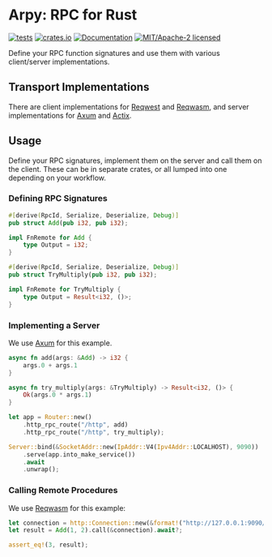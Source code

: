 # Arpy: RPC for Rust

[![tests](https://github.com/simon-bourne/arpy/actions/workflows/tests.yml/badge.svg)](https://github.com/simon-bourne/arpy/actions/workflows/tests.yml)
[![crates.io](https://img.shields.io/crates/v/arpy.svg)](https://crates.io/crates/arpy)
[![Documentation](https://docs.rs/arpy/badge.svg)](https://docs.rs/arpy)
[![MIT/Apache-2 licensed](https://img.shields.io/crates/l/arpy)](./LICENSE-APACHE)

Define your RPC function signatures and use them with various client/server implementations.

## Transport Implementations

There are client implementations for [Reqwest] and [Reqwasm], and server implementations for [Axum] and [Actix].

## Usage

Define your RPC signatures, implement them on the server and call them on the client. These can be in separate crates, or all lumped into one depending on your workflow.

### Defining RPC Signatures

```rust
#[derive(RpcId, Serialize, Deserialize, Debug)]
pub struct Add(pub i32, pub i32);

impl FnRemote for Add {
    type Output = i32;
}

#[derive(RpcId, Serialize, Deserialize, Debug)]
pub struct TryMultiply(pub i32, pub i32);

impl FnRemote for TryMultiply {
    type Output = Result<i32, ()>;
}
```

### Implementing a Server

We use [Axum] for this example.

```rust
async fn add(args: &Add) -> i32 {
    args.0 + args.1
}

async fn try_multiply(args: &TryMultiply) -> Result<i32, ()> {
    Ok(args.0 * args.1)
}

let app = Router::new()
    .http_rpc_route("/http", add)
    .http_rpc_route("/http", try_multiply);

Server::bind(&SocketAddr::new(IpAddr::V4(Ipv4Addr::LOCALHOST), 9090))
    .serve(app.into_make_service())
    .await
    .unwrap();
```

### Calling Remote Procedures

We use [Reqwasm] for this example:

```rust
let connection = http::Connection::new(&format!("http://127.0.0.1:9090/api"));
let result = Add(1, 2).call(&connection).await?;

assert_eq!(3, result);
```

[Reqwest]: https://github.com/seanmonstar/reqwest
[Reqwasm]: https://github.com/hamza1311/reqwasm
[Axum]: https://github.com/tokio-rs/axum
[Actix]: https://github.com/actix/actix-web
